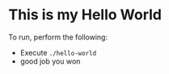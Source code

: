 # This is my Hello World

To run, perform the following:

- Execute `./hello-world`
- good job you won
